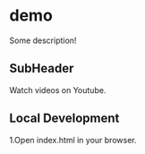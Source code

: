 #   demo

Some description!


## SubHeader

Watch videos on Youtube.

## Local Development

1.Open index.html in your browser.